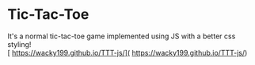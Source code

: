 # Tic-Tac-Toe

It's a normal tic-tac-toe game implemented using JS with a better css styling!\
[ https://wacky199.github.io/TTT-js/]( https://wacky199.github.io/TTT-js/)
